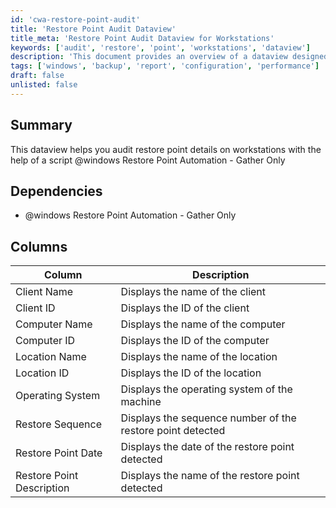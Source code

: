 ```yaml
---
id: 'cwa-restore-point-audit'
title: 'Restore Point Audit Dataview'
title_meta: 'Restore Point Audit Dataview for Workstations'
keywords: ['audit', 'restore', 'point', 'workstations', 'dataview']
description: 'This document provides an overview of a dataview designed to audit restore point details on workstations using a specific script. It outlines the dependencies, columns included in the dataview, and their descriptions, enabling effective tracking and management of restore points.'
tags: ['windows', 'backup', 'report', 'configuration', 'performance']
draft: false
unlisted: false
---
```

## Summary

This dataview helps you audit restore point details on workstations with the help of a script @windows Restore Point Automation - Gather Only

## Dependencies

- @windows Restore Point Automation - Gather Only

## Columns

| Column                   | Description                                               |
|-------------------------|-----------------------------------------------------------|
| Client Name             | Displays the name of the client                           |
| Client ID               | Displays the ID of the client                             |
| Computer Name           | Displays the name of the computer                         |
| Computer ID             | Displays the ID of the computer                           |
| Location Name           | Displays the name of the location                         |
| Location ID             | Displays the ID of the location                           |
| Operating System        | Displays the operating system of the machine              |
| Restore Sequence        | Displays the sequence number of the restore point detected |
| Restore Point Date      | Displays the date of the restore point detected           |
| Restore Point Description| Displays the name of the restore point detected           |




